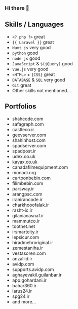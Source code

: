 ### Hi there 👋

## Skills / Languages

- `<? php ?>` great
- `{{ Laravel }}` great
- `Nuxt js` very good
- `python` good
- `node js` good
- `JavaScript` & `$(jQuery)` good
- `Vue.js` very good
- `<HTML>` + `{CSS}` great
- `DATABASE` & `SQL` very good
- `Git` great
- Other skills not mentioned...


## Portfolios

- shahcode.com
- safagraph.com
- castleco.ir
- geevserver.com
- shahinhost.com
- spadserver.com
- spadpost.ir
- udex.co.uk
- kavax.co.uk
- canadafilmequipment.com
- monadi.org
- cartoonbebin.com
- filimbebin.com
- parsway.ir
- arangpsc.com
- iranirancode.ir
- charkhooofalak.ir
- rasht-ic.ir
- gilanianasnaf.ir
- mammutco.ir
- tootnet.net
- irsmartcity.ir
- lepsicur.com
- hiradmehroriginal.ir
- zemestaniha.ir
- vestasoren.com
- anzaliid.ir
- avidp.com
- supports.avidp.com
- aghayevakil.guilanbar.ir
- app.gohardani.ir
- bahar360.ir
- larus24.ir
- spg24.ir
- and more...
